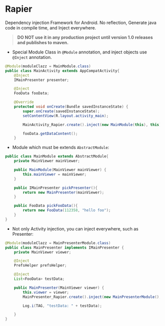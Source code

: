 # Rapier
Dependency injection Framework for Android. No reflection, Generate java code in compile time, and Inject everywhere.

> __DO NOT use it in any production project until version 1.0 releases and publishes to maven.__

- Special Module Class in `@Module` annotation, and inject objects use `@Inject` annotation.

```java
@Module(moduleClazz = MainModule.class)
public class MainActivity extends AppCompatActivity{
    @Inject
    IMainPresenter presenter;

    @Inject
    FooData fooData;

    @Override
    protected void onCreate(Bundle savedInstanceState) {
        super.onCreate(savedInstanceState);
        setContentView(R.layout.activity_main);

        MainActivity_Rapier.create().inject(new MainModule(this), this);

		fooData.getDataContent();
    }
```

- Module which must be extends `AbstractModule`:

```java
public class MainModule extends AbstractModule{
    private MainViewer mainViewer;

    public MainModule(MainViewer mainViewer) {
        this.mainViewer = mainViewer;
    }

    public IMainPresenter pickPresenter(){
        return new MainPresenter(mainViewer);
    }

    public FooData pickFooData(){
        return new FooData(112358, "hello foo");
    }
}
```

- Not only Activity injection, you can inject everywhere, such as Presenter:

```java
@Module(moduleClazz = MainPresenterModule.class)
public class MainPresenter implements IMainPresenter {
    private MainViewer viewer;

    @Inject
    PrefsHelper prefsHelper;

    @Inject
    List<FooData> testData;

    public MainPresenter(MainViewer viewer) {
        this.viewer = viewer;
        MainPresenter_Rapier.create().inject(new MainPresenterModule(), this);

        Log.i(TAG, "testData: " + testData);

    }
}
```
